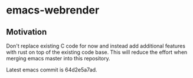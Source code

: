 # emacs-webrender

## Motivation

Don't replace existing C code for now and instead add additional features with
rust on top of the existing code base. This will reduce the effort when merging
emacs master into this repository.

Latest emacs commit is 64d2e5a7ad.
